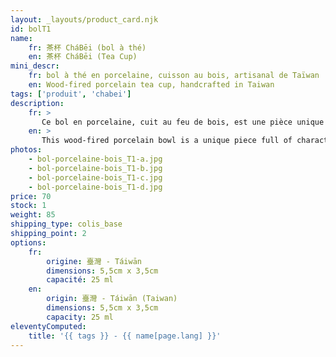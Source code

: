 ```yaml
---
layout: _layouts/product_card.njk
id: bolT1
name:
    fr: 茶杯 CháBēi (bol à thé) 
    en: 茶杯 CháBēi (Tea Cup)
mini_descr:
    fr: bol à thé en porcelaine, cuisson au bois, artisanal de Taïwan
    en: Wood-fired porcelain tea cup, handcrafted in Taiwan
tags: ['produit', 'chabei']
description: 
    fr: >
       Ce bol en porcelaine, cuit au feu de bois, est une pièce unique empreinte de caractère. Ses teintes naturelles et son émail craquelé apportent une esthétique organique et apaisante.<!--more--> Parfait pour savourer vos thés préférés dans un esprit chaleureux et authentique.
    en: >
       This wood-fired porcelain bowl is a unique piece full of character. Its natural tones and crackled glaze bring an organic and soothing aesthetic.<!--more--> Perfect for enjoying your favorite teas with a warm and authentic touch.
photos:
    - bol-porcelaine-bois_T1-a.jpg
    - bol-porcelaine-bois_T1-b.jpg
    - bol-porcelaine-bois_T1-c.jpg
    - bol-porcelaine-bois_T1-d.jpg
price: 70
stock: 1
weight: 85
shipping_type: colis_base
shipping_point: 2
options:
    fr:
        origine: 臺灣 - Táiwān
        dimensions: 5,5cm x 3,5cm
        capacité: 25 ml
    en:
        origin: 臺灣 - Táiwān (Taiwan)
        dimensions: 5,5cm x 3,5cm
        capacity: 25 ml
eleventyComputed:
    title: '{{ tags }} - {{ name[page.lang] }}'
---
```

